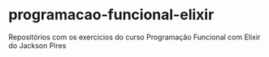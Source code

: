 # programacao-funcional-elixir
Repositórios com os exercícios do curso Programação Funcional com Elixir do Jackson Pires
